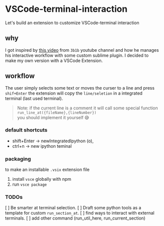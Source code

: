 # VSCode-terminal-interaction
Let's build an extension to customize VSCode-terminal interaction

## why 
I got inspired by [ this video](https://www.youtube.com/watch?v=rbu7Zu5X1zI&t=159s) from `3b1b` youtube channel  and how he manages his interactive workflow with some custom sublime plugin.
I decided to make my own version with a VSCode Extension.

## workflow
The user simply selects some text or moves the curser to a line and press `shif+Enter` the extension will copy the `line/seletion` in a integrated terminal (last used terminal). 

 > Note:
 if the current line is a comment it will call some special function  
  `run_line_at({fileName},{lineNumber})`  
 you should implement it yourself 😅

### default shortcuts
* shift+Enter -> newIntegratedIpython (o),
* ctrl+n -> new ipython teminal

### packaging
to make an installable `.vsix` extension file
1. install `vsce` globally with npm
2. run `vsce package`

### TODOs
  [ ] Be smarter at terminal selection.
  [ ] Draft some python tools as a template for custom `run_section_at`.
  [ ] find ways to interact with external terminals.
  [ ] add other command (run_util_here, run_current_section) 
